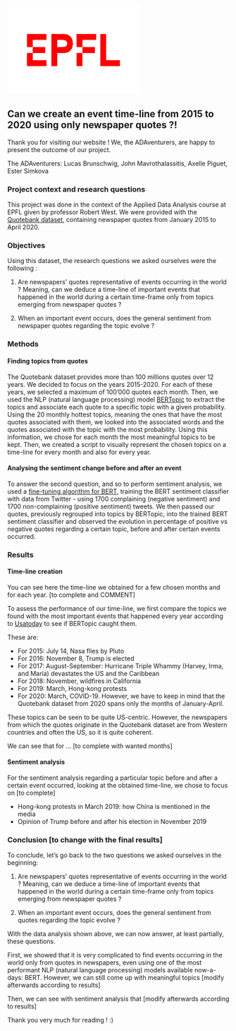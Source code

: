 <img src="./epfl-logo.png" width="300" height="200" />


## Can we create an event time-line from 2015 to 2020 using only newspaper quotes ?!

Thank you for visiting our website ! We, the ADAventurers, are happy to present the outcome of our project.

The ADAventurers: Lucas Brunschwig, John Mavrothalassitis, Axelle Piguet, Ester Simkova
### Project context and research questions

This project was done in the context of the Applied Data Analysis course at EPFL given by professor Robert West.
We were provided with the [Quotebank dataset](https://zenodo.org/record/4277311#.YbntzrvTWV4), containing newspaper quotes from January 2015 to April 2020.

### Objectives

Using this dataset, the research questions we asked ourselves were the following :

1. Are newspapers’ quotes representative of events occurring in the world ? Meaning, can we deduce a time-line of important events that happened in the world during a certain time-frame only from topics emerging from newspaper quotes ?

2. When an important event occurs, does the general sentiment from newspaper quotes regarding the topic evolve ?

### Methods

#### Finding topics from quotes

The Quotebank dataset provides more than 100 millions quotes over 12 years. We decided to focus on the years 2015-2020. For each of these years, we selected a maximum of 100’000 quotes each month. Then, we used the NLP (natural language processing) model [BERTopic](https://github.com/MaartenGr/BERTopic) to extract the topics and associate each quote to a specific topic with a given probability. Using the 20 monthly hottest topics, meaning the ones that have the most quotes associated with them, we looked into the associated words and the quotes associated with the topic with the most probability.
Using this information, we chose for each month the most meaningful topics to be kept.
Then, we created a script to visually represent the chosen topics on a time-line for every month and also for every year.

#### Analysing the sentiment change before and after an event

To answer the second question, and so to perform sentiment analysis, we used a [fine-tuning algorithm for BERT](https://skimai.com/fine-tuning-bert-for-sentiment-analysis/), training the BERT sentiment classifier with data from Twitter - using 1700 complaining (negative sentiment) and 1700 non-complaining (positive sentiment) tweets. We then passed our quotes, previously regrouped into topics by BERTopic, into the trained BERT sentiment classifier and observed the evolution in percentage of positive vs negative quotes regarding a certain topic, before and after certain events occurred.

### Results


#### Time-line creation

You can see here the time-line we obtained for a few chosen months and for each year. [to complete and COMMENT]

To assess the performance of our time-line, we first compare the topics we found with the most important events that happened every year according to [Usatoday](https://eu.usatoday.com/story/money/2020/09/06/the-worlds-most-important-event-every-year-since-1920/113604790/) to see if BERTopic caught them. 

These are: 
- For 2015: July 14, Nasa flies by Pluto
- For 2016: November 8, Trump is elected
- For 2017: August-September: Hurricane Triple Whammy (Harvey, Irma, and Maria) devastates the US and the Caribbean
- For 2018: November, wildfires in California
- For 2019: March, Hong-kong protests
- For 2020: March, COVID-19. However, we have to keep in mind that the Quotebank dataset from 2020 spans only the months of January-April.

These topics can be seen to be quite US-centric. However, the newspapers from which the quotes originate in the Quotebank dataset are from Western countries and often the US, so it is quite coherent.

We can see that for … [to complete with wanted months]


#### Sentiment analysis

For the sentiment analysis regarding a particular topic before and after a certain event occurred, looking at the obtained time-line, we chose to focus on [to complete]

- Hong-kong protests in March 2019: how China is mentioned in the media
- Opinion of Trump before and after his election in November 2019


### Conclusion [to change with the final results]

To conclude, let’s go back to the two questions we asked ourselves in the beginning:

1. Are newspapers’ quotes representative of events occurring in the world ? Meaning, can we deduce a time-line of important events that happened in the world during a certain time-frame only from topics emerging from newspaper quotes ?

2. When an important event occurs, does the general sentiment from quotes regarding the topic evolve ?

With the data analysis shown above, we can now answer, at least partially, these questions.

First, we showed that it is very complicated to find events occurring in the world only from quotes in newspapers, even using one of the most performant NLP (natural language processing) models available now-a-days: BERT.
However, we can still come up with meaningful topics [modify afterwards according to results]

Then, we can see with sentiment analysis that [modify afterwards according to results]



Thank you very much for reading ! :)
